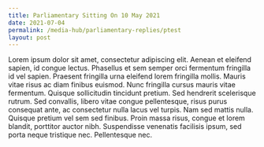 ```yaml
---
title: Parliamentary Sitting On 10 May 2021
date: 2021-07-04
permalink: /media-hub/parliamentary-replies/ptest
layout: post
---
```


Lorem ipsum dolor sit amet, consectetur adipiscing elit. Aenean et eleifend sapien, id congue lectus. Phasellus et sem semper orci fermentum fringilla id vel sapien. Praesent fringilla urna eleifend lorem fringilla mollis. Mauris vitae risus ac diam finibus euismod. Nunc fringilla cursus mauris vitae fermentum. Quisque sollicitudin tincidunt pretium. Sed hendrerit scelerisque rutrum. Sed convallis, libero vitae congue pellentesque, risus purus consequat ante, ac consectetur nulla lacus vel turpis. Nam sed mattis nulla. Quisque pretium vel sem sed finibus. Proin massa risus, congue et lorem blandit, porttitor auctor nibh. Suspendisse venenatis facilisis ipsum, sed porta neque tristique nec. Pellentesque nec.